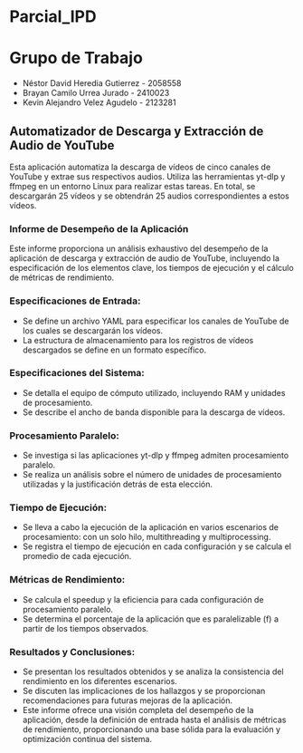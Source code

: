 # Parcial_IPD

# Grupo de Trabajo
- Néstor David Heredia Gutierrez - 2058558
- Brayan Camilo Urrea Jurado - 2410023
- Kevin Alejandro Velez Agudelo - 2123281

## Automatizador de Descarga y Extracción de Audio de YouTube

Esta aplicación automatiza la descarga de vídeos de cinco canales de YouTube y extrae sus respectivos audios. Utiliza las herramientas yt-dlp y ffmpeg en un entorno Linux para realizar estas tareas. En total, se descargarán 25 vídeos y se obtendrán 25 audios correspondientes a estos vídeos.

### Informe de Desempeño de la Aplicación

Este informe proporciona un análisis exhaustivo del desempeño de la aplicación de descarga y extracción de audio de YouTube, incluyendo la especificación de los elementos clave, los tiempos de ejecución y el cálculo de métricas de rendimiento.

### Especificaciones de Entrada:
- Se define un archivo YAML para especificar los canales de YouTube de los cuales se descargarán los vídeos.
- La estructura de almacenamiento para los registros de vídeos descargados se define en un formato específico.
### Especificaciones del Sistema:
- Se detalla el equipo de cómputo utilizado, incluyendo RAM y unidades de procesamiento.
- Se describe el ancho de banda disponible para la descarga de vídeos.
### Procesamiento Paralelo:
- Se investiga si las aplicaciones yt-dlp y ffmpeg admiten procesamiento paralelo.
- Se realiza un análisis sobre el número de unidades de procesamiento utilizadas y la justificación detrás de esta elección.
### Tiempo de Ejecución:
- Se lleva a cabo la ejecución de la aplicación en varios escenarios de procesamiento: con un solo hilo, multithreading y multiprocessing.
- Se registra el tiempo de ejecución en cada configuración y se calcula el promedio de cada ejecución.
### Métricas de Rendimiento:
- Se calcula el speedup y la eficiencia para cada configuración de procesamiento paralelo.
- Se determina el porcentaje de la aplicación que es paralelizable (f) a partir de los tiempos observados.
### Resultados y Conclusiones:
- Se presentan los resultados obtenidos y se analiza la consistencia del rendimiento en los diferentes escenarios.
- Se discuten las implicaciones de los hallazgos y se proporcionan recomendaciones para futuras mejoras de la aplicación.
- Este informe ofrece una visión completa del desempeño de la aplicación, desde la definición de entrada hasta el análisis de métricas de rendimiento, proporcionando una base sólida para la evaluación y optimización continua del sistema.
